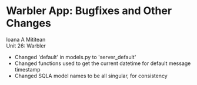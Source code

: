# Warbler App: Bugfixes and Other Changes

Ioana A Mititean<br>
Unit 26: Warbler<br>

- Changed 'default' in models.py to 'server_default'
- Changed functions used to get the current datetime for default message timestamp
- Changed SQLA model names to be all singular, for consistency